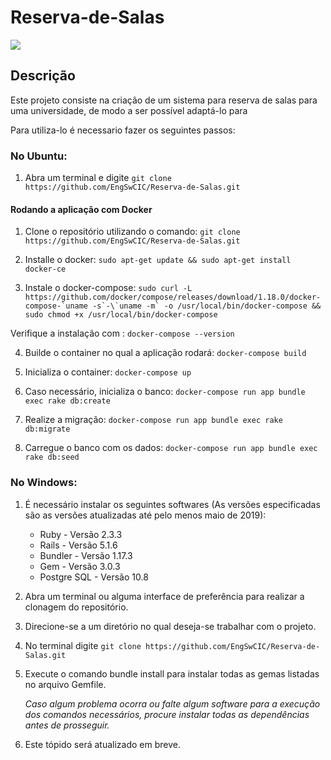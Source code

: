 # Reserva-de-Salas
<a href="https://zenhub.com"><img src="https://raw.githubusercontent.com/ZenHubIO/support/master/zenhub-badge.png"></a>

## Descrição

Este projeto consiste na criação de um sistema para reserva de salas para uma universidade, de modo a ser possível adaptá-lo para  

Para utiliza-lo é necessario fazer os seguintes passos:

### No Ubuntu:

1. Abra um terminal e digite `git clone https://github.com/EngSwCIC/Reserva-de-Salas.git`

#### Rodando a aplicação com Docker

1. Clone o repositório utilizando o comando: `git clone https://github.com/EngSwCIC/Reserva-de-Salas.git` 

2. Installe o docker: `sudo apt-get update && sudo apt-get install docker-ce`

3. Instale o docker-compose: ``sudo curl -L https://github.com/docker/compose/releases/download/1.18.0/docker-compose-`uname -s`-\`uname -m` -o /usr/local/bin/docker-compose && sudo chmod +x /usr/local/bin/docker-compose``

Verifique a instalação com : `docker-compose --version`

4. Builde o container no qual a aplicação rodará: `docker-compose build`

5. Inicializa o container: `docker-compose up`

6. Caso necessário, inicializa o banco: `docker-compose run app bundle exec rake db:create`

7. Realize a migração: `docker-compose run app bundle exec rake db:migrate`

8. Carregue o banco com os dados: `docker-compose run app bundle exec rake db:seed`

### No Windows:

1. É necessário instalar os seguintes softwares (As versões especificadas são as versões atualizadas até pelo menos maio de 2019):
	- Ruby          - Versão 2.3.3
	- Rails         - Versão 5.1.6
	- Bundler       - Versão 1.17.3 
	- Gem           - Versão 3.0.3
	- Postgre SQL   - Versão 10.8 

2. Abra um terminal ou alguma interface de preferência para realizar a clonagem do repositório.

3. Direcione-se a um diretório no qual deseja-se trabalhar com o projeto.

4. No terminal digite `git clone https://github.com/EngSwCIC/Reserva-de-Salas.git`

5. Execute o comando bundle install para instalar todas as gemas listadas no arquivo Gemfile.
	
	*Caso algum problema ocorra ou falte algum software para a execução dos comandos necessários, procure instalar todas as dependências antes de prosseguir.*

6. Este tópido será atualizado em breve.
